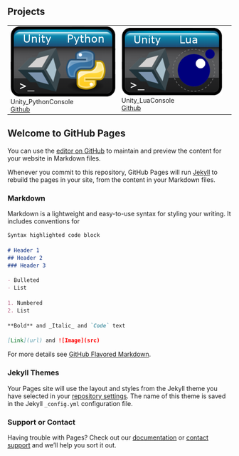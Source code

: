 ## Projects


| | | |
|-|-|-|
| [![Image](img/Unity_Python_Console.png)](https://github.com/karolwieczorek/Unity_PythonConsole) <br/>Unity_PythonConsole <br/> [Github](https://github.com/karolwieczorek/Unity_PythonConsole)| [![Image](img/Unity_Lua_Console.png)](https://github.com/karolwieczorek/Unity_LuaConsole) <br/>Unity_LuaConsole <br/> [Github](https://github.com/karolwieczorek/Unity_LuaConsole)|

## Welcome to GitHub Pages

You can use the [editor on GitHub](https://github.com/karolwieczorek/karolwieczorek.github.io/edit/master/README.md) to maintain and preview the content for your website in Markdown files.

Whenever you commit to this repository, GitHub Pages will run [Jekyll](https://jekyllrb.com/) to rebuild the pages in your site, from the content in your Markdown files.

### Markdown

Markdown is a lightweight and easy-to-use syntax for styling your writing. It includes conventions for

```markdown
Syntax highlighted code block

# Header 1
## Header 2
### Header 3

- Bulleted
- List

1. Numbered
2. List

**Bold** and _Italic_ and `Code` text

[Link](url) and ![Image](src)
```

For more details see [GitHub Flavored Markdown](https://guides.github.com/features/mastering-markdown/).

### Jekyll Themes

Your Pages site will use the layout and styles from the Jekyll theme you have selected in your [repository settings](https://github.com/karolwieczorek/karolwieczorek.github.io/settings). The name of this theme is saved in the Jekyll `_config.yml` configuration file.

### Support or Contact

Having trouble with Pages? Check out our [documentation](https://help.github.com/categories/github-pages-basics/) or [contact support](https://github.com/contact) and we’ll help you sort it out.
